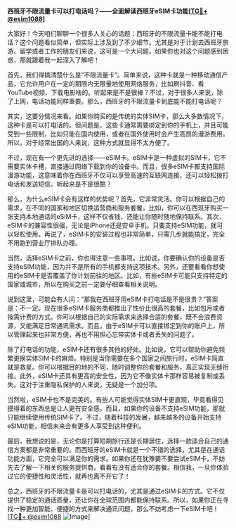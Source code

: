 **西班牙不限流量卡可以打电话吗？——全面解读西班牙eSIM卡功能[[TG💪+ @esim1088](https://t.me/s/esim1088)]**

大家好！今天咱们聊聊一个很多人关心的话题：西班牙的不限流量卡能不能打电话？这个问题看似简单，但实际上涉及到了不少细节。尤其是对于计划去西班牙旅游、留学或者工作的朋友们来说，这可是一个大问题。如果你也对这个问题感到困惑，那就跟着我一起深入了解吧！

首先，我们得搞清楚什么是“不限流量卡”。简单来说，这种卡就是一种移动通信产品，它允许用户在一定的期限内无限量地使用网络服务，比如刷抖音、看YouTube视频、下载电影啥的。听起来是不是很棒？不过，对于很多人来说，除了上网，电话功能同样重要。那么，西班牙的不限流量卡到底能不能打电话呢？

其实，这要分情况来看。如果你购买的是传统的实体SIM卡，那么大多数情况下，这种卡是可以打电话的。但问题是，这些卡通常需要绑定到你的手机上，并且可能受到一些限制，比如只能在国内使用，或者在国外使用时会产生高昂的漫游费用。所以，对于经常出国的人来说，这种方式就显得不太方便了。

不过，现在有一个更先进的选择——eSIM卡。eSIM卡是一种虚拟的SIM卡，它不需要实体卡槽，直接通过网络下载到你的设备中。而且，很多eSIM卡都支持国际漫游功能，这意味着你在西班牙不仅可以享受高速的互联网连接，还可以轻松拨打电话和发送短信。听起来是不是很酷？

那么，为什么eSIM卡会有这样的优势呢？首先，它非常灵活。你可以根据自己的需求，在不同的国家和地区切换运营商和服务套餐。比如，你可以在西班牙购买一张支持本地通话的eSIM卡，这样不仅省钱，还能让你随时随地保持联系。其次，eSIM卡的兼容性很强，无论是iPhone还是安卓手机，只要支持eSIM功能，就可以轻松使用。再说了，eSIM卡的安装过程也非常简单，只需几步就能搞定，完全不用跑到营业厅排队办理。

当然，选择eSIM卡之前，你也得注意一些事项。比如说，你要确认你的设备是否支持eSIM功能，因为并不是所有的手机都支持这项技术。另外，还要看看你想使用的eSIM卡是否覆盖了你计划前往的地区。比如，有些eSIM卡可能只支持特定的国家或城市，所以在购买之前一定要仔细查看相关说明。

说到这里，可能会有人问：“那我在西班牙用eSIM卡打电话是不是很贵？”答案是：不一定。现在很多eSIM卡服务商都推出了性价比很高的套餐，比如包月或者按需计费的方式。你可以根据自己的实际需求来选择合适的套餐，既不会浪费资源，又能满足日常通讯需求。而且，由于eSIM卡可以直接绑定到你的账户上，所以管理起来也非常方便，再也不用担心忘带实体卡或者丢失的问题了。

除了打电话的功能，eSIM卡还有很多其他的好处。比如说，它可以帮助你避免频繁更换实体SIM卡的麻烦。特别是当你需要在多个国家之间旅行时，eSIM卡简直就是救星。你可以根据目的地的不同，随时调整你的套餐和服务，真正实现无缝衔接。此外，eSIM卡还具有更高的安全性，因为它不像实体卡那样容易被复制或丢失。这对于注重隐私保护的人来说，无疑是一个加分项。

当然啦，eSIM卡也不是完美的。有些人可能觉得实体SIM卡更直观，毕竟看得见摸得着的东西总是让人更有安全感。而且，如果你的设备不支持eSIM功能，那就只能继续使用传统SIM卡了。不过，随着科技的发展，越来越多的设备开始支持eSIM功能，相信未来会有更多人享受到这种便利。

最后，我想说的是，无论你是打算短期旅行还是长期居住，选择一款适合自己的通信方案都是非常重要的。而西班牙的eSIM卡就是一个不错的选择，尤其是在通话功能方面，它完全可以满足你的需求。如果你还在犹豫要不要尝试eSIM卡，不妨先去了解一下相关的服务提供商，看看有没有适合你的套餐。相信我，一旦你体验过它的便捷性和灵活性，就再也离不开它了！

总之，西班牙的不限流量卡是可以打电话的，尤其是通过eSIM卡的方式。它不仅提供了稳定的通话质量，还让你在全球范围内都能保持联系。所以，如果你正在寻找一种更加智能、便捷的方式来解决通讯问题，那么不妨考虑一下eSIM卡吧！[[TG💪+ @esim1088](https://t.me/s/esim1088) ![Image](https://i.postimg.cc/4NQfJmqS/Snipaste-2025-05-13-00-14-12.png)]
